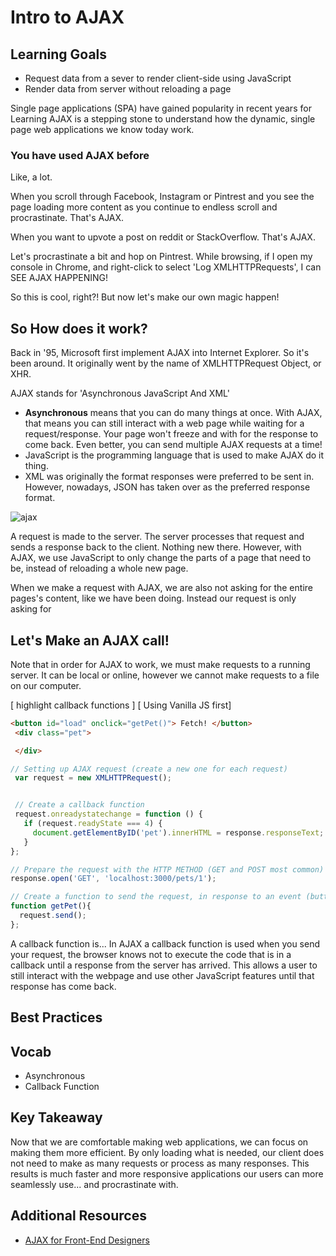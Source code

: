 # Intro to AJAX



## Learning Goals
- Request data from a sever to render client-side using JavaScript
- Render data from server without reloading a page




Single page applications (SPA) have gained popularity in recent years for
Learning AJAX is a stepping stone to understand how the dynamic, single page web applications we know today work.

### You have used AJAX before
Like, a lot.  

When you scroll through Facebook, Instagram or Pintrest and you see the page loading more content as you continue to endless scroll and procrastinate. That's AJAX.

When you want to upvote a post on reddit or StackOverflow. That's AJAX.

Let's procrastinate a bit and hop on Pintrest. While browsing, if I open my console in Chrome, and right-click to select 'Log XMLHTTPRequests', I can SEE AJAX HAPPENING!


So this is cool, right?! But now let's make our own magic happen!

## So How does it work?

Back in '95, Microsoft first implement AJAX into Internet Explorer. So it's been around. It originally went by the name of XMLHTTPRequest Object, or XHR.  

AJAX stands for 'Asynchronous JavaScript And XML'
  - **Asynchronous** means that you can do many things at once. With AJAX, that means you can still interact with a web page while waiting for a request/response. Your page won't freeze and with for the response to come back. Even better, you can send multiple AJAX requests at a time!
  - JavaScript is the programming language that is used to make AJAX do it thing.
  - XML was originally the format responses were preferred to be sent in. However, nowadays, JSON has taken over as the preferred response format.

![ajax](https://cms-assets.tutsplus.com/uploads%2Fusers%2F30%2Fposts%2F25099%2Fimage-1453383492163.png)

A request is made to the server. The server processes that request and sends a response back to the client. Nothing new there. However, with AJAX, we use JavaScript to only change the parts of a page that need to be, instead of reloading a whole new page.

When we make a request with AJAX, we are also not asking for the entire pages's content, like we have been doing. Instead our request is only asking for


## Let's Make an AJAX call!


Note that in order for AJAX to work, we must make requests to a running server. It can be local or online, however we cannot make requests to a file on our computer.

[ highlight callback functions ]
[ Using Vanilla JS first]

```html
<button id="load" onclick="getPet()"> Fetch! </button>
 <div class="pet">

 </div>
```



```javascript
// Setting up AJAX request (create a new one for each request)
 var request = new XMLHTTPRequest();


 // Create a callback function
 request.onreadystatechange = function () {
   if (request.readyState === 4) {
     document.getElementByID('pet').innerHTML = response.responseText;
   }
};

// Prepare the request with the HTTP METHOD (GET and POST most common) and
response.open('GET', 'localhost:3000/pets/1');

// Create a function to send the request, in response to an event (button onClick)
function getPet(){
  request.send();
};

```


A callback function is...
In AJAX a callback function is used when you send your request, the browser knows not to execute the code that is in a callback until a response from the server has arrived. This allows a user to still interact with the webpage and use other JavaScript features until that response has come back.

## Best Practices



## Vocab
- Asynchronous
- Callback Function


## Key Takeaway
Now that we are comfortable making web applications, we can focus on making them more efficient. By only loading what is needed, our client does not need to make as many requests or process as many responses. This results is much faster and more responsive applications our users can more seamlessly use... and procrastinate with.


## Additional Resources
- [AJAX for Front-End Designers](https://webdesign.tutsplus.com/series/ajax-for-front-end-designers--cms-967)
